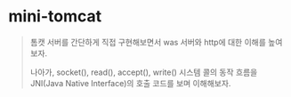 # mini-tomcat

> 톰캣 서버를 간단하게 직접 구현해보면서 was 서버와 http에 대한 이해를 높여보자.
>
> 나아가, socket(), read(), accept(), write() 시스템 콜의 동작 흐름을 JNI(Java Native Interface)의 호출 코드를 보며 이해해보자.

<br/>
